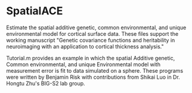# SpatialACE
Estimate the spatial additive genetic, common environmental, and unique environmental model for cortical surface data. These files support the working manuscript "Genetic covariance functions and heritability in neuroimaging with an application to cortical thickness analysis."

Tutorial.m provides an example in which the spatial Additive genetic, Common environmental, and unique Environmental model with measurement error is fit to data simulated on a sphere. These programs were written by Benjamin Risk with contributions from Shikai Luo in Dr. Hongtu Zhu's BIG-S2 lab group. 
